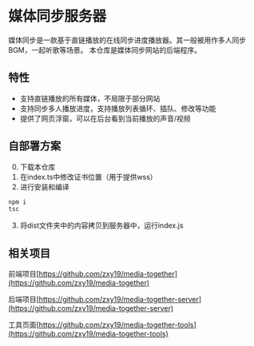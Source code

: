 # 媒体同步服务器
媒体同步是一款基于直链播放的在线同步进度播放器。其一般被用作多人同步BGM，一起听歌等场景。
本仓库是媒体同步网站的后端程序。

## 特性
- 支持直链播放的所有媒体，不局限于部分网站
- 支持同步多人播放进度，支持播放列表循环、插队、修改等功能
- 提供了网页浮窗，可以在后台看到当前播放的声音/视频

## 自部署方案
0. 下载本仓库
1. 在index.ts中修改证书位置（用于提供wss）
2. 进行安装和编译
```sh
npm i
tsc
```
3. 将dist文件夹中的内容拷贝到服务器中，运行index.js

## 相关项目

前端项目[https://github.com/zxy19/media-together](https://github.com/zxy19/media-together)

后端项目[https://github.com/zxy19/media-together-server](https://github.com/zxy19/media-together-server)

工具页面[https://github.com/zxy19/media-together-tools](https://github.com/zxy19/media-together-tools)

